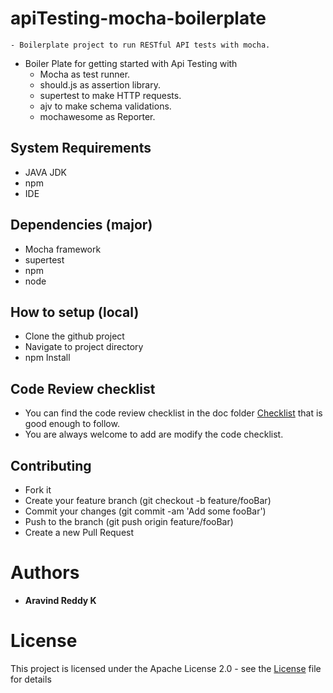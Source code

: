 # apiTesting-mocha-boilerplate
    - Boilerplate project to run RESTful API tests with mocha.

- Boiler Plate for getting started with Api Testing with 
    - Mocha as test runner.
    - should.js as assertion library.
    - supertest to make HTTP requests. 
    - ajv to make schema validations.
    - mochawesome as Reporter.

## System Requirements

  - JAVA JDK 
  - npm
  - IDE

## Dependencies (major)

  - Mocha framework
  - supertest
  - npm
  - node

## How to setup (local)

  - Clone the github project
  - Navigate to project directory
  - npm Install
  
## Code Review checklist

  - You can find the code review checklist in the doc folder [Checklist](./doc/Code%20Review%20Checklist.docx) that is good enough to follow.
  - You are always welcome to add are modify the code checklist.
  
## Contributing

  - Fork it
  - Create your feature branch (git checkout -b feature/fooBar)
  - Commit your changes (git commit -am 'Add some fooBar')
  - Push to the branch (git push origin feature/fooBar)
  - Create a new Pull Request

# Authors

  - **Aravind Reddy K** 

# License

This project is licensed under the Apache License 2.0 - see the [License](LICENSE) file for details

